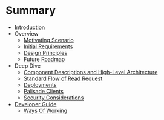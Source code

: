 <!---
Copyright 2018-2021 Crown Copyright

Licensed under the Apache License, Version 2.0 (the "License");
you may not use this file except in compliance with the License.
You may obtain a copy of the License at

  http://www.apache.org/licenses/LICENSE-2.0

Unless required by applicable law or agreed to in writing, software
distributed under the License is distributed on an "AS IS" BASIS,
WITHOUT WARRANTIES OR CONDITIONS OF ANY KIND, either express or implied.
See the License for the specific language governing permissions and
limitations under the License.
--->

# Summary

* [Introduction](README.md)
* Overview
    * [Motivating Scenario](src/motivating_scenario.md)
    * [Initial Requirements](src/initial_requirements.md)
    * [Design Principles](src/design_principles.md)
    * [Future Roadmap](src/roadmap.md)
* Deep Dive
    * [Component Descriptions and High-Level Architecture](src/component_descriptions.md)
    * [Standard Flow of Read Request](src/read_process.md)
    * [Deployments](src/deployments.md)
    * [Palisade Clients](src/palisade_clients.md)
    * [Security Considerations](src/security_considerations.md)
* [Developer Guide](src/developer_guide.md)
    * [Ways Of Working](src/ways_of_working.md)
